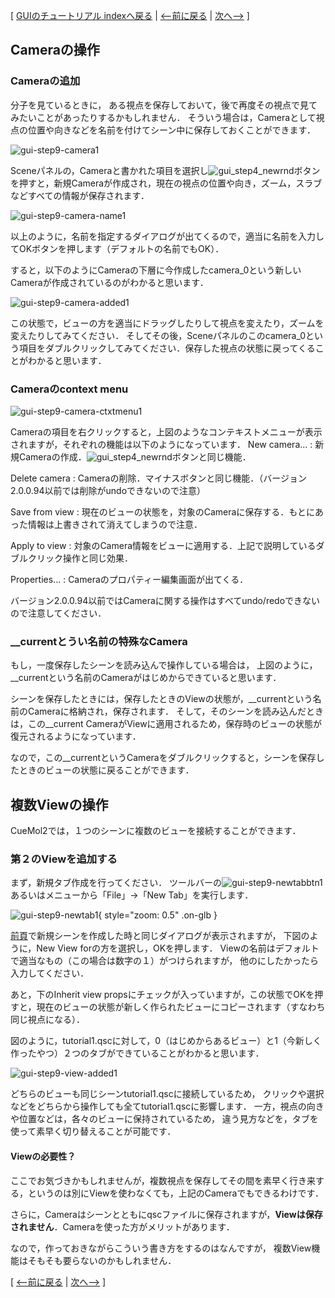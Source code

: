 [ [GUIのチュートリアル indexへ戻る](../../../Documents/GUIのチュートリアル(CueMol2)/) |
[&lt;--前に戻る](../../../Documents/GUIのチュートリアル(CueMol2)/Step8) |
[次へ--&gt;](../../../Documents/GUIのチュートリアル(CueMol2)/Step10) ]

## Cameraの操作
### Cameraの追加
分子を見ているときに，
ある視点を保存しておいて，後で再度その視点で見てみたいことがあったりするかもしれません．
そういう場合は，Cameraとして視点の位置や向きなどを名前を付けてシーン中に保存しておくことができます．

![gui-step9-camera1](../../../assets/images/Documents/GUIのチュートリアル(CueMol2)/Step9/gui-step9-camera1.png)

Sceneパネルの，Cameraと書かれた項目を選択し![gui_step4_newrnd](../../../assets/images/Documents/GUIのチュートリアル(CueMol2)/Step9/gui_step4_newrnd.png)ボタンを押すと，新規Cameraが作成され，現在の視点の位置や向き，ズーム，スラブなどすべての情報が保存されます．

![gui-step9-camera-name1](../../../assets/images/Documents/GUIのチュートリアル(CueMol2)/Step9/gui-step9-camera-name1.png)

以上のように，名前を指定するダイアログが出てくるので，適当に名前を入力してOKボタンを押します（デフォルトの名前でもOK）．

すると，以下のようにCameraの下層に今作成したcamera_0という新しいCameraが作成されているのがわかると思います．


![gui-step9-camera-added1](../../../assets/images/Documents/GUIのチュートリアル(CueMol2)/Step9/gui-step9-camera-added1.png)


この状態で，ビューの方を適当にドラッグしたりして視点を変えたり，ズームを変えたりしてみてください．
そしてその後，Sceneパネルのこのcamera_0という項目をダブルクリックしてみてください．保存した視点の状態に戻ってくることがわかると思います．

### Cameraのcontext menu

![gui-step9-camera-ctxtmenu1](../../../assets/images/Documents/GUIのチュートリアル(CueMol2)/Step9/gui-step9-camera-ctxtmenu1.png)


Cameraの項目を右クリックすると，上図のようなコンテキストメニューが表示されますが，それぞれの機能は以下のようになっています．
New camera...
:   新規Cameraの作成．![gui_step4_newrnd](../../../assets/images/Documents/GUIのチュートリアル(CueMol2)/Step9/gui_step4_newrnd.png)ボタンと同じ機能．

Delete camera
:   Cameraの削除．マイナスボタンと同じ機能．（バージョン2.0.0.94以前では削除がundoできないので注意）

Save from view
:   現在のビューの状態を，対象のCameraに保存する．もとにあった情報は上書きされて消えてしまうので注意．

Apply to view
:   対象のCamera情報をビューに適用する．上記で説明しているダブルクリック操作と同じ効果．

Properties...
:   Cameraのプロパティー編集画面が出てくる．


バージョン2.0.0.94以前ではCameraに関する操作はすべてundo/redoできないので注意してください．

### __currentとうい名前の特殊なCamera
もし，一度保存したシーンを読み込んで操作している場合は，
上図のように，__currentという名前のCameraがはじめからできていると思います．

シーンを保存したときには，保存したときのViewの状態が，__currentという名前のCameraに格納され，保存されます．
そして，そのシーンを読み込んだときは，この__current CameraがViewに適用されるため，保存時のビューの状態が復元されるようになっています．

なので，この__currentというCameraをダブルクリックすると，シーンを保存したときのビューの状態に戻ることができます．

## 複数Viewの操作
CueMol2では，１つのシーンに複数のビューを接続することができます．
### 第２のViewを追加する
まず，新規タブ作成を行ってください．
ツールバーの![gui-step9-newtabbtn1](../../../assets/images/Documents/GUIのチュートリアル(CueMol2)/Step9/gui-step9-newtabbtn1.png)あるいはメニューから「File」→「New Tab」を実行します．


![gui-step9-newtab1](../../../assets/images/Documents/GUIのチュートリアル(CueMol2)/Step9/gui-step9-newtab1.png){ style="zoom: 0.5" .on-glb }


[前頁](../../../Documents/GUIのチュートリアル(CueMol2)/Step6)で新規シーンを作成した時と同じダイアログが表示されますが，
下図のように，New View forの方を選択し，OKを押します．
Viewの名前はデフォルトで適当なもの（この場合は数字の１）がつけられますが，
他のにしたかったら入力してください．

あと，下のInherit view propsにチェックが入っていますが，この状態でOKを押すと，現在のビューの状態が新しく作られたビューにコピーされます（すなわち同じ視点になる）．

図のように，tutorial1.qscに対して，0（はじめからあるビュー）と1（今新しく作ったやつ）２つのタブができていることがわかると思います．

![gui-step9-view-added1](../../../assets/images/Documents/GUIのチュートリアル(CueMol2)/Step9/gui-step9-view-added1.png)

どちらのビューも同じシーンtutorial1.qscに接続しているため，
クリックや選択などをどちらから操作しても全てtutorial1.qscに影響します．
一方，視点の向きや位置などは，各々のビューに保持されているため，
違う見方などを，タブを使って素早く切り替えることが可能です．

#### Viewの必要性？
ここでお気づきかもしれませんが，複数視点を保存してその間を素早く行き来する，というのは別にViewを使わなくても，上記のCameraでもできるわけです．

さらに，Cameraはシーンとともにqscファイルに保存されますが，**Viewは保存されません**．Cameraを使った方がメリットがあります．

なので，作っておきながらこういう書き方をするのはなんですが，
複数View機能はそもそも要らないのかもしれません．

[ [&lt;--前に戻る](../../../Documents/GUIのチュートリアル(CueMol2)/Step8) |
[次へ--&gt;](../../../Documents/GUIのチュートリアル(CueMol2)/Step10) ]